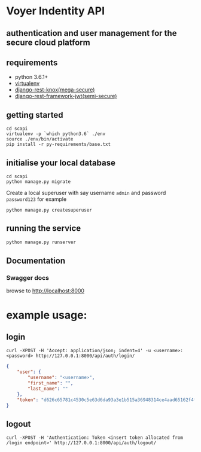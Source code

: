 # Voyer Indentity API
## authentication and user management for the secure cloud platform

## requirements
* python 3.6.1+
* [virtualenv](https://virtualenv.pypa.io/en/stable/installation/)
* [django-rest-knox(mega-secure)](https://james1345.github.io/django-rest-knox/installation/)
* [django-rest-framework-jwt(semi-secure)](http://getblimp.github.io/django-rest-framework-jwt/)

## getting started
```shell
cd scapi
virtualenv -p `which python3.6` ./env
source ./env/bin/activate
pip install -r py-requirements/base.txt
```
## initialise your local database
```shell
cd scapi
python manage.py migrate
```
Create a local superuser with say username ```admin``` and password ```password123``` for example
```shell
python manage.py createsuperuser
```
## running the service

```py
python manage.py runserver
```

## Documentation
### Swagger docs
browse to [http://localhost:8000](http://localhost:8000)

# example usage:
## login
```
curl -XPOST -H 'Accept: application/json; indent=4' -u <username>:<password> http://127.0.0.1:8000/api/auth/login/
```
```json
{
    "user": {
        "username": "<username>",
        "first_name": "",
        "last_name": ""
    },
    "token": "d626c65781c4530c5e63d6da93a3e1b515a36948314ce4aad65162f4f89382d4"
}
```
## logout
```
curl -XPOST -H 'Authentication: Token <insert token allocated from /login endpoint>' http://127.0.0.1:8000/api/auth/logout/
```
